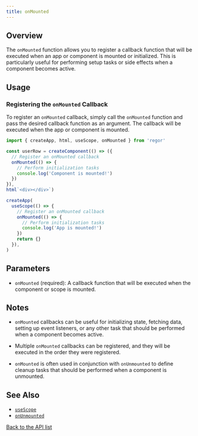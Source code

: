 ```yaml
---
title: onMounted
---
```


## Overview

The `onMounted` function allows you to register a callback function that will be executed when an app or component is mounted or initialized. This is particularly useful for performing setup tasks or side effects when a component becomes active.

## Usage

### Registering the `onMounted` Callback

To register an `onMounted` callback, simply call the `onMounted` function and pass the desired callback function as an argument. The callback will be executed when the app or component is mounted.

```ts
import { createApp, html, useScope, onMounted } from 'regor'

const userRow = createComponent(() => ({
  // Register an onMounted callback
  onMounted(() => {
    // Perform initialization tasks
    console.log('Component is mounted!')
  })
}),
html`<div></div>`)

createApp(
  useScope(() => {
    // Register an onMounted callback
    onMounted(() => {
      // Perform initialization tasks
      console.log('App is mounted!')
    })
    return {}
  }),
)
```

## Parameters

- `onMounted` (required): A callback function that will be executed when the component or scope is mounted.

## Notes

- `onMounted` callbacks can be useful for initializing state, fetching data, setting up event listeners, or any other task that should be performed when a component becomes active.

- Multiple `onMounted` callbacks can be registered, and they will be executed in the order they were registered.

- `onMounted` is often used in conjunction with `onUnmounted` to define cleanup tasks that should be performed when a component is unmounted.

## See Also

- [`useScope`](/api/useScope)
- [`onUnmounted`](/api/onUnmounted)

[Back to the API list](/api/)
